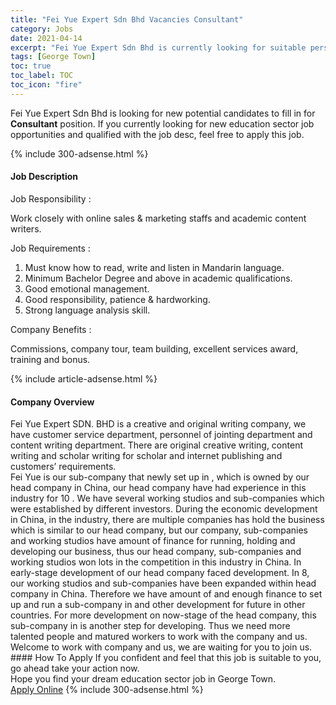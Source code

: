 ```yaml
---
title: "Fei Yue Expert Sdn Bhd Vacancies Consultant" 
category: Jobs 
date: 2021-04-14 
excerpt: "Fei Yue Expert Sdn Bhd is currently looking for suitable person to fill in the Consultant which positioned at George Town" 
tags: [George Town] 
toc: true 
toc_label: TOC 
toc_icon: "fire" 
--- 
```


<p>Fei Yue Expert Sdn Bhd is looking for new potential candidates to fill in for <b>Consultant</b> position. If you currently looking for new education sector job opportunities and qualified with the job desc, feel free to apply this job.
</p>{% include 300-adsense.html %} 
<div><div><h4>Job Description</h4></div><div><div><span><div><p>Job Responsibility :</p><p>Work closely with online sales &amp; marketing staffs and academic content writers.</p><p>Job Requirements :</p><ol><li>Must know how to read, write and listen in Mandarin language.</li><li>Minimum Bachelor Degree and above in academic qualifications.</li><li>Good emotional management.</li><li>Good responsibility, patience &amp; hardworking.</li><li>Strong language analysis skill.</li></ol><p>Company Benefits :</p><p>Commissions, company tour, team building, excellent services award, training and bonus.</p></div></span></div></div></div> 
{% include article-adsense.html %} 
<div><div><h4>Company Overview</h4></div><div><div><span><div><div>
<div>
		Fei Yue Expert SDN. BHD is a creative and original writing company, we have customer service department, personnel of jointing department and content writing department. There are original creative writing, content writing and scholar writing for scholar and internet publishing and customers&#8217; requirements.</div>
<div>
		Fei Yue is our sub-company that newly set up in , which is owned by our head company in China, our head company have had experience in this industry for 10 . We have several working studios and sub-companies which were established by different investors. During the economic development in China, in the industry, there are multiple companies has hold the business which is similar to our head company, but our company, sub-companies and working studios have amount of finance for running, holding and developing our business, thus our head company, sub-companies and working studios won lots in the competition in this industry in China. In early-stage development of our head company faced development. In 8, our working studios and sub-companies have been expanded within head company in China. Therefore we have amount of and enough finance to set up and run a sub-company in and other development for future in other countries. For more development on now-stage of the head company, this sub-company in is another step for developing. Thus we need more talented people and matured workers to work with the company and us.</div>
<div>
		Welcome to work with company and us, we are waiting for you to join us.</div>
</div></div></span></div></div></div> 
#### How To Apply 
If you confident and feel that this job is suitable to you, go ahead take your action now. <br/> 
Hope you find your dream education sector job in George Town. <br/> 
<a href="https://www.jobstreet.com.my/en/job/consultant-4519085?jobId=jobstreet-my-job-4519085" class="btn btn--info" target="_blank" rel="nofollow noopenner">Apply Online</a> 
{% include 300-adsense.html %} 